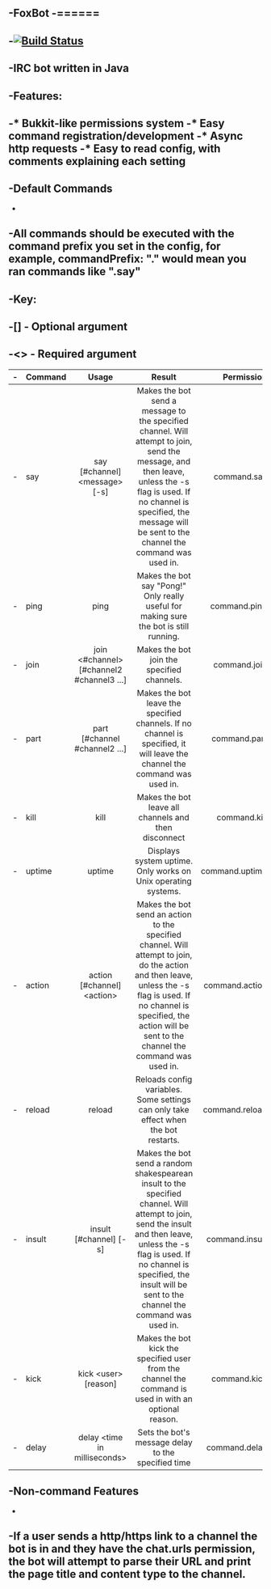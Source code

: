 -FoxBot
-======
-
-[![Build Status](https://travis-ci.org/TheReverend403/FoxBot.png?branch=master)](https://travis-ci.org/TheReverend403/FoxBot)
-
-IRC bot written in Java
-
-Features:
-
-* Bukkit-like permissions system
-* Easy command registration/development
-* Async http requests
-* Easy to read config, with comments explaining each setting
-
-Default Commands
-----------------
-
-All commands should be executed with the command prefix you set in the config, for example, commandPrefix: "." would mean you ran commands like ".say"
-
-Key: 
-
-[] - Optional argument
-
-<> - Required argument
-
-| Command       | Usage         | Result| Permission |
-| ------------- |:-------------:|:-----:|-----------:|
-| say      | say [#channel] \<message\> [-s] | Makes the bot send a message to the specified channel. Will attempt to join, send the message, and then leave, unless the -s flag is used. If no channel is specified, the message will be sent to the channel the command was used in. | command.say |
-| ping     | ping | Makes the bot say "Pong!" Only really useful for making sure the bot is still running. | command.ping |
-| join     | join <#channel> [#channel2 #channel3 ...] | Makes the bot join the specified channels. | command.join |
-| part     | part [#channel #channel2 ...] | Makes the bot leave the specified channels. If no channel is specified, it will leave the channel the command was used in. | command.part |
-| kill     | kill | Makes the bot leave all channels and then disconnect | command.kill
-| uptime   | uptime | Displays system uptime. Only works on Unix operating systems. | command.uptime
-| action   | action [#channel] \<action\> | Makes the bot send an action to the specified channel. Will attempt to join, do the action and then leave, unless the -s flag is used. If no channel is specified, the action will be sent to the channel the command was used in. | command.action
-| reload   | reload | Reloads config variables. Some settings can only take effect when the bot restarts. | command.reload
-| insult   | insult [#channel] [-s] | Makes the bot send a random shakespearean insult to the specified channel. Will attempt to join, send the insult and then leave, unless the -s flag is used. If no channel is specified, the insult will be sent to the channel the command was used in. | command.insult
-| kick     | kick \<user\> [reason] | Makes the bot kick the specified user from the channel the command is used in with an optional reason. | command.kick
-| delay    | delay \<time in milliseconds\> | Sets the bot's message delay to the specified time | command.delay |
-Non-command Features
---------------------
-
-If a user sends a http/https link to a channel the bot is in and they have the chat.urls permission, the bot will attempt to parse their URL and print the page title and content type to the channel.
- 
